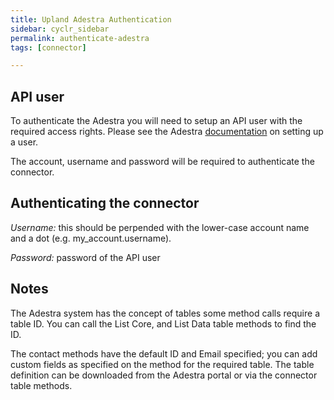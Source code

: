 ```yaml
---
title: Upland Adestra Authentication
sidebar: cyclr_sidebar
permalink: authenticate-adestra
tags: [connector]

---
```


## API user ##
To authenticate the Adestra you will need to setup an API user with the required access rights. Please see the Adestra [documentation](https://app.adestra.com/doc/page/current/index/admin/users/users) on setting up a user.

The account, username and password will be required to authenticate the connector.
## Authenticating the connector
*Username:* this should be perpended with the lower-case account name and a dot (e.g. my_account.username).

*Password:* password of the API user
## Notes
The Adestra system has the concept of tables some method calls require a table ID. You can call the List Core, and List Data table methods to find the ID.

The contact methods have the default ID and Email specified; you can add custom fields as specified on the method for the required table. The table definition can be downloaded from the Adestra portal or via the connector table methods.
